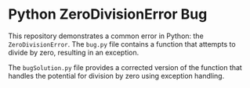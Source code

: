 # Python ZeroDivisionError Bug

This repository demonstrates a common error in Python: the `ZeroDivisionError`. The `bug.py` file contains a function that attempts to divide by zero, resulting in an exception.

The `bugSolution.py` file provides a corrected version of the function that handles the potential for division by zero using exception handling.